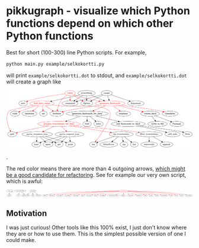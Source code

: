 # pikkugraph - visualize which Python functions depend on which other Python functions

Best for short (100-300) line Python scripts. For example,

```bash
python main.py example/selkokortti.py
```

will print `example/selkokortti.dot` to stdout, and `example/selkokortti.dot` will create a graph like

![selkokortti.py dependency diagram](example/selkokortti.png)

.

The red color means there are more than 4 outgoing arrows, [which might be a good candidate for refactoring](https://hiandrewquinn.github.io/til-site/posts/the-rule-of-four/). See for example our very own script, which is awful:

![main.py dependency diagram](main.png)

## Motivation

I was just curious! Other tools like this 100% exist, I just don't know where they are or how to use them. This is the simplest possible version of one I could make.
